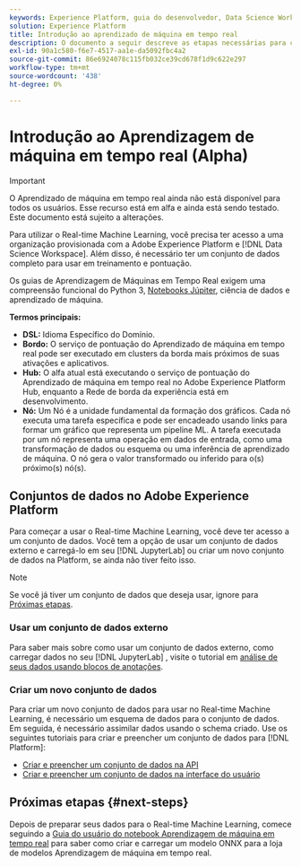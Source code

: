 ```yaml
---
keywords: Experience Platform, guia do desenvolvedor, Data Science Workspace, tópicos populares, aprendizado de máquina em tempo real;
solution: Experience Platform
title: Introdução ao aprendizado de máquina em tempo real
description: O documento a seguir descreve as etapas necessárias para criar um modelo de aprendizado de máquina em tempo real no Adobe Experience Platform.
exl-id: 90a1c580-f6e7-4517-aa1e-da5092fbc4a2
source-git-commit: 86e6924078c115fb032ce39cd678f1d9c622e297
workflow-type: tm+mt
source-wordcount: '438'
ht-degree: 0%

---
```


# Introdução ao Aprendizagem de máquina em tempo real (Alpha)

>[!IMPORTANT]
>
>O Aprendizado de máquina em tempo real ainda não está disponível para todos os usuários. Esse recurso está em alfa e ainda está sendo testado. Este documento está sujeito a alterações.

Para utilizar o Real-time Machine Learning, você precisa ter acesso a uma organização provisionada com a Adobe Experience Platform e [!DNL Data Science Workspace]. Além disso, é necessário ter um conjunto de dados completo para usar em treinamento e pontuação.

Os guias de Aprendizagem de Máquinas em Tempo Real exigem uma compreensão funcional do Python 3, [Notebooks Júpiter](../jupyterlab/overview.md), ciência de dados e aprendizado de máquina.

**Termos principais:**

- **DSL:** Idioma Específico do Domínio.
- **Bordo:** O serviço de pontuação do Aprendizado de máquina em tempo real pode ser executado em clusters da borda mais próximos de suas ativações e aplicativos.
- **Hub:** O alfa atual está executando o serviço de pontuação do Aprendizado de máquina em tempo real no Adobe Experience Platform Hub, enquanto a Rede de borda da experiência está em desenvolvimento.
- **Nó:** Um Nó é a unidade fundamental da formação dos gráficos. Cada nó executa uma tarefa específica e pode ser encadeado usando links para formar um gráfico que representa um pipeline ML. A tarefa executada por um nó representa uma operação em dados de entrada, como uma transformação de dados ou esquema ou uma inferência de aprendizado de máquina. O nó gera o valor transformado ou inferido para o(s) próximo(s) nó(s).

## Conjuntos de dados no Adobe Experience Platform

Para começar a usar o Real-time Machine Learning, você deve ter acesso a um conjunto de dados. Você tem a opção de usar um conjunto de dados externo e carregá-lo em seu [!DNL JupyterLab] ou criar um novo conjunto de dados na Platform, se ainda não tiver feito isso.

>[!NOTE]
>
>Se você já tiver um conjunto de dados que deseja usar, ignore para [Próximas etapas](#next-steps).

### Usar um conjunto de dados externo

Para saber mais sobre como usar um conjunto de dados externo, como carregar dados no seu [!DNL JupyterLab] , visite o tutorial em [análise de seus dados usando blocos de anotações](../jupyterlab/analyze-your-data.md#external-data).

### Criar um novo conjunto de dados

Para criar um novo conjunto de dados para usar no Real-time Machine Learning, é necessário um esquema de dados para o conjunto de dados. Em seguida, é necessário assimilar dados usando o schema criado. Use os seguintes tutoriais para criar e preencher um conjunto de dados para [!DNL Platform]:

- [Criar e preencher um conjunto de dados na API](../../catalog/datasets/create.md)
- [Criar e preencher um conjunto de dados na interface do usuário](../../ingestion/tutorials/ingest-batch-data.md)

## Próximas etapas {#next-steps}

Depois de preparar seus dados para o Real-time Machine Learning, comece seguindo a [Guia do usuário do notebook Aprendizagem de máquina em tempo real](./rtml-authoring-notebook.md) para saber como criar e carregar um modelo ONNX para a loja de modelos Aprendizagem de máquina em tempo real.
